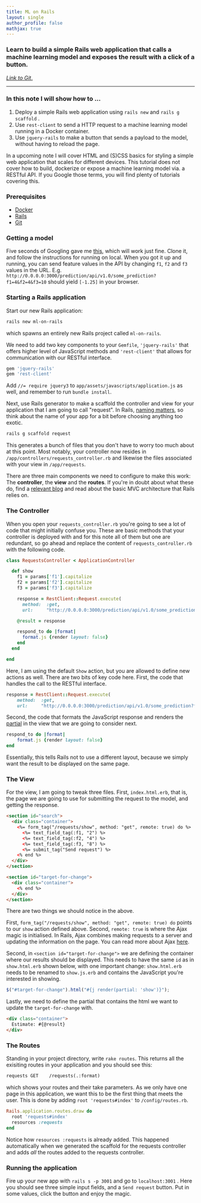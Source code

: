 ```yaml
---
title: ML on Rails
layout: single
author_profile: false
mathjax: true
---
```


### Learn to build a simple Rails web application that calls a machine learning model and exposes the result with a click of a button.

[_Link to Git_.](https://github.com/TMorville/ml-on-rails)

---

### In this note I will show how to ...

1. Deploy a simple Rails web application using `rails new` and `rails g scaffold` .
2. Use `rest-client`  to send a HTTP request to a machine learning model running in a Docker container.
3. Use `jquery-rails` to make a button that sends a payload to the model, without having to reload the page.

In a upcoming note I will cover HTML and (S)CSS basics for styling a simple web application that scales for different devices. This tutorial does not cover how to build, dockerize or expose a machine learning model via. a RESTful API. If you Google those terms, you will find plenty of tutorials covering this. 

### Prerequisites

* [Docker](https://docs.docker.com/install/)
* [Rails](https://kolosek.com/install-ruby-on-rails-on-ubuntu/)
* [Git](https://gist.github.com/derhuerst/1b15ff4652a867391f03)

### Getting a model

Five seconds of Googling gave me [this](https://github.com/Soluto/python-flask-sklearn-docker-template), which will work just fine. Clone it, and follow the instructions for running on local. When you got it up and running, you can send feature values in the API by changing `f1`, `f2` and `f3` values in the URL. E.g. `http://0.0.0.0:3000/prediction/api/v1.0/some_prediction?f1=4&f2=4&f3=10` should yield `[-1.25]` in your browser. 

### Starting a Rails application

Start our new Rails application:

```bash
rails new ml-on-rails
```

which spawns an entirely new Rails project called `ml-on-rails`. 

We need to add two key components to your `Gemfile`, `'jquery-rails'` that offers higher level of JavaScript methods and `'rest-client'` that allows for communication with our RESTful interface.

```ruby
gem 'jquery-rails'
gem 'rest-client'
```

 Add `//= require jquery3` to `app/assets/javascripts/application.js` as well, and remember to run `bundle install`.

Next, use Rails generator to make a scaffold the controller and view for your application that I am going to call "request". In Rails, [naming matters](https://gist.github.com/iangreenleaf/b206d09c587e8fc6399e), so think about the name of your app for a bit before choosing anything too exotic.

```bash
rails g scaffold request
```

This generates a bunch of files that you don't have to worry too much about at this point. Most notably, your controller now resides in ` /app/controllers/requests_controller.rb` and likewise the files associated with your view in `/app/requests`.

There are three main components we need to configure to make this work: The **controller**, the **view** and the **routes**. If you're in doubt about what these do, find a [relevant blog](https://medium.freecodecamp.org/understanding-the-basics-of-ruby-on-rails-http-mvc-and-routes-359b8d809c7a) and read about the basic MVC architecture that Rails relies on.

### The Controller

When you open your `requests_controller.rb` you're going to see a lot of code that might initially confuse you. These are basic methods that your controller is deployed with and for this note all of them but one are redundant, so go ahead and replace the content of `requests_controller.rb` with the following code. 

```ruby
class RequestsController < ApplicationController

  def show
    f1 = params['f1'].capitalize
    f2 = params['f2'].capitalize
    f3 = params['f3'].capitalize

    response = RestClient::Request.execute(
      method:  :get,
      url:     "http://0.0.0.0:3000/prediction/api/v1.0/some_prediction?f1=#{f1}&f2=#{f2}&f3=#{f3}")

    @result = response

    respond_to do |format|
      format.js {render layout: false}
    end
  end

end
```

Here, I am using the default  `Show` action, but you are allowed to define new actions as well. There are two bits of key code here. First, the code that handles the call to the RESTful interface.

```ruby
response = RestClient::Request.execute(
	method:  :get,
    url:     "http://0.0.0.0:3000/prediction/api/v1.0/some_prediction?f1=#{f1}&f2=#{f2}&f3=#{f3}")
```

Second, the code that formats the JavaScript response and renders the [partial](https://guides.rubyonrails.org/layouts_and_rendering.html#using-partials) in the view that we are going to consider next. 

```ruby
respond_to do |format|
	format.js {render layout: false}
end
```

Essentially, this tells Rails not to use a different layout, because we simply want the result to be displayed on the same page. 

### The View

For the view, I am going to tweak three files. First, `index.html.erb`, that is, the page we are going to use for submitting the request to the model, and getting the response.  

```html
<section id="search">
  <div class="container">
    <%= form_tag("/requests/show", method: "get", remote: true) do %>
      <%= text_field_tag(:f1, "2") %>
      <%= text_field_tag(:f2, "4") %>
      <%= text_field_tag(:f3, "8") %>
      <%= submit_tag("Send request") %>
    <% end %>
  </div>
</section>

<section id="target-for-change">
  <div class="container">
    <% end %>
  </div>
</section>
```

There are two things we should notice in the above. 

First, `form_tag("/requests/show", method: "get", remote: true) do` points to our `show` action defined above. Second, `remote: true` is where the Ajax magic is initialised. In Rails, Ajax combines making requests to a server and updating the information on the page. You can read more about Ajax [here](https://guides.rubyonrails.org/working_with_javascript_in_rails.html#an-introduction-to-ajax).

Second, in `<section id="target-for-change">` we are defining the container where our results should be displayed. This needs to have the same `id` as in `show.html.erb` shown below, with one important change:  `show.html.erb` needs to be renamed to  `show.js.erb` and contains the JavaScript you're interested in showing.

```javascript
$("#target-for-change").html("#{j render(partial: 'show')}");
```

Lastly, we need to define the partial that contains the html we want to update the `target-for-change` with. 

```html
<div class="container">
  Estimate: #{@result}
</div>
```

### The Routes

Standing in your project directory, write `rake routes`. This returns all the exisiting routes in your application and you should see this:

```reStructuredText
requests GET    /requests(.:format)											requests#index                                     
```

which shows your routes and their take parameters. As we only have one page in this application, we want this to be the first thing that meets the user. This is done by adding `root 'requests#index'` to `/config/routes.rb`. 

```ruby
Rails.application.routes.draw do
  root 'requests#index'
  resources :requests
end
```

Notice how `resources :requests` is already added. This happened automatically when we generated the scaffold for the requests controller and adds _all_ the routes added to the requests controller. 

### Running the application

Fire up your new app with `rails s -p 3001` and go to `localhost:3001` . Here you should see three simple input fields, and a `Send request` button. Put in some values, click the button and enjoy the magic. 
